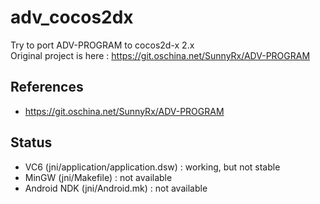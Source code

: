 # adv_cocos2dx
Try to port ADV-PROGRAM to cocos2d-x 2.x   
Original project is here : https://git.oschina.net/SunnyRx/ADV-PROGRAM  

## References
* https://git.oschina.net/SunnyRx/ADV-PROGRAM  

## Status  
* VC6 (jni/application/application.dsw) : working, but not stable  
* MinGW (jni/Makefile) : not available  
* Android NDK (jni/Android.mk) : not available  
